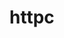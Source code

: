 # httpc

<!--

https://www.w3.org/Protocols/HTTP/1.0/spec.html
http://aimanhanna.com/concordia/comp445/index.htm
https://about.sourcegraph.com/go/gophercon-2018-implementing-a-network-protocol-in-go/

todo
- parse response to only print outputs
- de-duplicate headers

 -->
